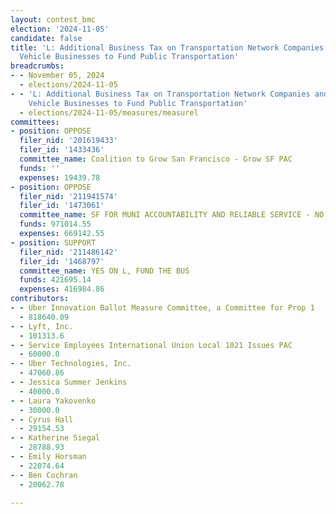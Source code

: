 ```yaml
---
layout: contest_bmc
election: '2024-11-05'
candidate: false
title: 'L: Additional Business Tax on Transportation Network Companies and Autonomous
  Vehicle Businesses to Fund Public Transportation'
breadcrumbs:
- - November 05, 2024
  - elections/2024-11-05
- - 'L: Additional Business Tax on Transportation Network Companies and Autonomous
    Vehicle Businesses to Fund Public Transportation'
  - elections/2024-11-05/measures/measurel
committees:
- position: OPPOSE
  filer_nid: '201619433'
  filer_id: '1433436'
  committee_name: Coalition to Grow San Francisco - Grow SF PAC
  funds: ''
  expenses: 19439.78
- position: OPPOSE
  filer_nid: '211941574'
  filer_id: '1473061'
  committee_name: SF FOR MUNI ACCOUNTABILITY AND RELIABLE SERVICE - NO ON PROP L
  funds: 971014.55
  expenses: 669142.55
- position: SUPPORT
  filer_nid: '211486142'
  filer_id: '1468797'
  committee_name: YES ON L, FUND THE BUS
  funds: 421695.14
  expenses: 416984.86
contributors:
- - Uber Innovation Ballot Measure Committee, a Committee for Prop 1
  - 818640.09
- - Lyft, Inc.
  - 101313.6
- - Service Employees International Union Local 1021 Issues PAC
  - 60000.0
- - Uber Technologies, Inc.
  - 47060.86
- - Jessica Summer Jenkins
  - 40000.0
- - Laura Yakovenko
  - 30000.0
- - Cyrus Hall
  - 29154.53
- - Katherine Siegal
  - 28788.93
- - Emily Horsman
  - 22074.64
- - Ben Cochran
  - 20062.78

---
```


